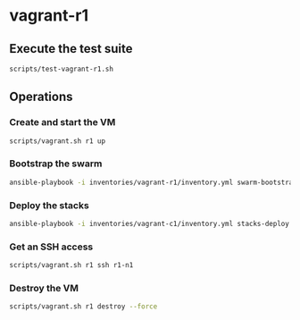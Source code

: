 # vagrant-r1

## Execute the test suite

```bash
scripts/test-vagrant-r1.sh
```

## Operations

### Create and start the VM

```bash
scripts/vagrant.sh r1 up
```

### Bootstrap the swarm

```bash
ansible-playbook -i inventories/vagrant-r1/inventory.yml swarm-bootstrap.yml
```

### Deploy the stacks

```bash
ansible-playbook -i inventories/vagrant-c1/inventory.yml stacks-deploy.yml
```

### Get an SSH access

```bash
scripts/vagrant.sh r1 ssh r1-n1
```

### Destroy the VM

```bash
scripts/vagrant.sh r1 destroy --force
```
